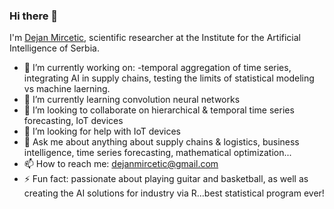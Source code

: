 ### Hi there 👋

I'm [Dejan Mircetic](https://www.linkedin.com/feed/update/urn:li:activity:6993199240374050816/), scientific researcher at the Institute for the Artificial Intelligence of Serbia.

- 🔭 I’m currently working on:
                 -temporal aggregation of time series, integrating AI in supply chains, testing the limits of statistical modeling vs machine laerning.
- 🌱 I’m currently learning convolution neural networks
- 👯 I’m looking to collaborate on hierarchical & temporal time series forecasting, IoT devices 
- 🤔 I’m looking for help with IoT devices  
- 💬 Ask me about anything about supply chains & logistics, business intelligence, time series forecasting, mathematical optimization...
- 📫 How to reach me: dejanmircetic@gmail.com
- ⚡ Fun fact: passionate about playing guitar and basketball, as well as creating the AI solutions for industry via R...best statistical program ever!

